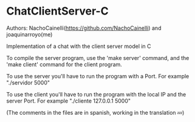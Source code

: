 # ChatClientServer-C
Authors: NachoCainelli(https://github.com/NachoCainelli) and joaquinarroyo(me)

Implementation of a chat with the client server model in C

To compile the server program, use the 'make server' command, and the 'make client' command for the client program.

To use the server you'll have to run the program with a Port. For example "./servidor 5000"

To use the client you'll have to run the program with the local IP and the server Port. For example "./cliente 127.0.0.1 5000"

(The comments in the files are in spanish, working in the translation 💤)
